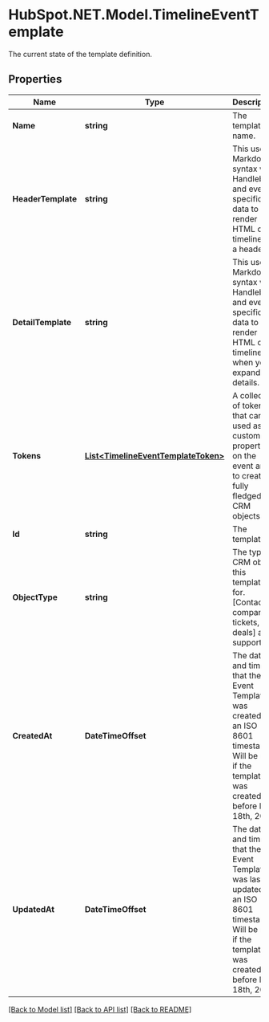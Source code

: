 # HubSpot.NET.Model.TimelineEventTemplate
The current state of the template definition.

## Properties

Name | Type | Description | Notes
------------ | ------------- | ------------- | -------------
**Name** | **string** | The template name. | 
**HeaderTemplate** | **string** | This uses Markdown syntax with Handlebars and event-specific data to render HTML on a timeline as a header. | [optional] 
**DetailTemplate** | **string** | This uses Markdown syntax with Handlebars and event-specific data to render HTML on a timeline when you expand the details. | [optional] 
**Tokens** | [**List&lt;TimelineEventTemplateToken&gt;**](TimelineEventTemplateToken.md) | A collection of tokens that can be used as custom properties on the event and to create fully fledged CRM objects. | 
**Id** | **string** | The template ID. | 
**ObjectType** | **string** | The type of CRM object this template is for. [Contacts, companies, tickets, and deals] are supported. | 
**CreatedAt** | **DateTimeOffset** | The date and time that the Event Template was created, as an ISO 8601 timestamp. Will be null if the template was created before Feb 18th, 2020. | [optional] 
**UpdatedAt** | **DateTimeOffset** | The date and time that the Event Template was last updated, as an ISO 8601 timestamp. Will be null if the template was created before Feb 18th, 2020. | [optional] 

[[Back to Model list]](../README.md#documentation-for-models) [[Back to API list]](../README.md#documentation-for-api-endpoints) [[Back to README]](../README.md)

